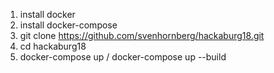 1. install docker
2. install docker-compose
3. git clone https://github.com/svenhornberg/hackaburg18.git
4. cd hackaburg18
5. docker-compose up / docker-compose up --build